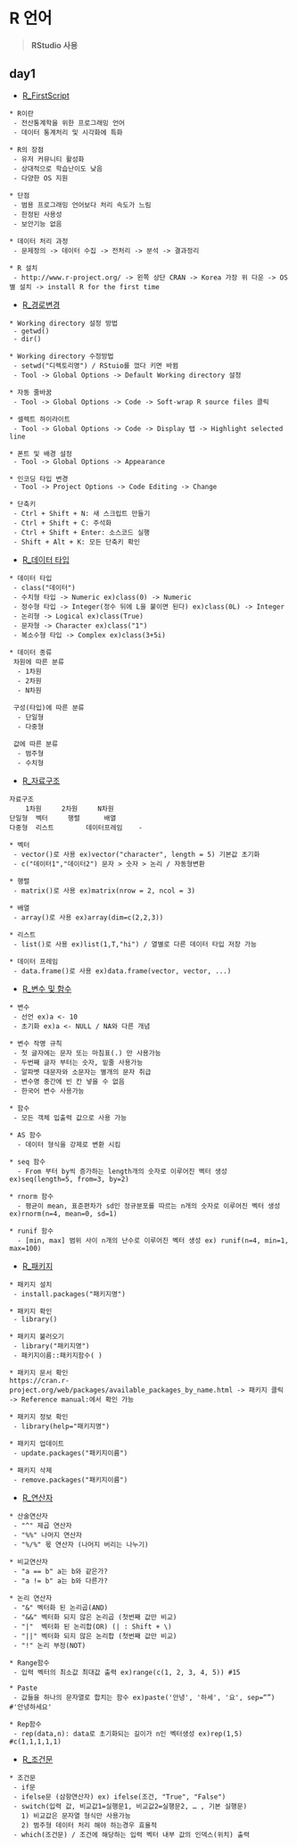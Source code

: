 # R 언어

> #### RStudio 사용

## day1
* [R_FirstScript](https://github.com/Sehun-github/KFO.BigData_Analysis/tree/main/R/file/FirstScript.R)
```
* R이란
 - 전산통계학을 위한 프로그래밍 언어
 - 데이터 통계처리 및 시각화에 특화

* R의 장점
 - 유저 커뮤니티 활성화
 - 상대적으로 학습난이도 낮음
 - 다양한 OS 지원
 
* 단점
 - 범용 프로그래밍 언어보다 처리 속도가 느림
 - 한정된 사용성
 - 보안기능 없음

* 데이터 처리 과정
 - 문제정의 -> 데이터 수집 -> 전처리 -> 분석 -> 결과정리

* R 설치
 - http://www.r-project.org/ -> 왼쪽 상단 CRAN -> Korea 가장 위 다운 -> OS 별 설치 -> install R for the first time
```

* [R_경로변경](https://github.com/Sehun-github/KFO.BigData_Analysis/tree/main/R/file/경로변경.R)
```
* Working directory 설정 방법
 - getwd()
 - dir()

* Working directory 수정방법
 - setwd("디렉토리명") / RStuio를 껐다 키면 바뀜
 - Tool -> Global Options -> Default Working directory 설정

* 자동 줄바꿈
 - Tool -> Global Options -> Code -> Soft-wrap R source files 클릭

* 셀렉트 하이라이트
 - Tool -> Global Options -> Code -> Display 탭 -> Highlight selected line

* 폰트 및 배경 설정
 - Tool -> Global Options -> Appearance

* 인코딩 타입 변경
 - Tool -> Project Options -> Code Editing -> Change

* 단축키
 - Ctrl + Shift + N: 새 스크립트 만들기
 - Ctrl + Shift + C: 주석화
 - Ctrl + Shift + Enter: 소스코드 실행
 - Shift + Alt + K: 모든 단축키 확인
```

* [R_데이터 타입](https://github.com/Sehun-github/KFO.BigData_Analysis/tree/main/R/file/데이터타입.R)
```
* 데이터 타입
 - class("데이터")
 - 수치형 타입 -> Numeric ex)class(0) -> Numeric
 - 정수형 타입 -> Integer(정수 뒤에 L을 붙이면 된다) ex)class(0L) -> Integer
 - 논리형 -> Logical ex)class(True)
 - 문자형 -> Character ex)class("1")
 - 복소수형 타입 -> Complex ex)class(3+5i)

* 데이터 종류
 차원에 따른 분류
  - 1차원
  - 2차원
  - N차원

 구성(타입)에 따른 분류
  - 단일형
  - 다중형
 
 값에 따른 분류
  - 범주형
  - 수치형
```

* [R_자료구조](https://github.com/Sehun-github/KFO.BigData_Analysis/tree/main/R/file/자료구조.R)
```
자료구조
 	1차원		2차원		N차원
단일형  벡터		행렬		배열
다중형  리스트		데이터프레임	  - 

* 벡터
 - vector()로 사용 ex)vector("character", length = 5) 기본값 초기화
 - c("데이터1","데이터2") 문자 > 숫자 > 논리 / 자동형변환

* 행렬
 - matrix()로 사용 ex)matrix(nrow = 2, ncol = 3)

* 배열
 - array()로 사용 ex)array(dim=c(2,2,3))

* 리스트
 - list()로 사용 ex)list(1,T,"hi") / 열별로 다른 데이터 타입 저장 가능

* 데이터 프레임
 - data.frame()로 사용 ex)data.frame(vector, vector, ...)
```

* [R_변수 및 함수](https://github.com/Sehun-github/KFO.BigData_Analysis/tree/main/R/file/변수와함수.R)
```
* 변수
 - 선언 ex)a <- 10
 - 초기화 ex)a <- NULL / NA와 다른 개념

* 변수 작명 규칙
 - 첫 글자에는 문자 또는 마침표(.) 만 사용가능
 - 두번째 글자 부터는 숫자, 밑줄 사용가능
 - 알파벳 대문자와 소문자는 별개의 문자 취급
 - 변수명 중간에 빈 칸 넣을 수 없음
 - 한국어 변수 사용가능

* 함수
 - 모든 객체 입출력 값으로 사용 가능

* AS 함수
  - 데이터 형식을 강제로 변환 시킴
 
* seq 함수
  - From 부터 by씩 증가하는 length개의 숫자로 이루어진 벡터 생성 ex)seq(length=5, from=3, by=2)

* rnorm 함수
  - 평균이 mean, 표준편차가 sd인 정규분포를 따르는 n개의 숫자로 이루어진 벡터 생성 ex)rnorm(n=4, mean=0, sd=1)

* runif 함수
  - [min, max] 범위 사이 n개의 난수로 이루어진 벡터 생성 ex) runif(n=4, min=1, max=100)
```
* [R_패키지](https://github.com/Sehun-github/KFO.BigData_Analysis/tree/main/R/file/패키지.R)
```
* 패키지 설치
 - install.packages("패키지명")

* 패키지 확인
 - library()

* 패키지 불러오기
 - library("패키지명")
 - 패키지이름::패키지함수( )

* 패키지 문서 확인
https://cran.r-project.org/web/packages/available_packages_by_name.html -> 패키지 클릭 -> Reference manual:에서 확인 가능

* 패키지 정보 확인
 - library(help="패키지명")

* 패키지 업데이트
 - update.packages("패키지이름")

* 패키지 삭제
 - remove.packages("패키지이름")
```

* [R_연산자](https://github.com/Sehun-github/KFO.BigData_Analysis/tree/main/R/file/연산자.R)
```
* 산술연산자
 - "^" 제곱 연산자
 - "%%" 나머지 연산자
 - "%/%" 몫 연산자 (나머지 버리는 나누기)

* 비교연산자
 - "a == b" a는 b와 같은가?
 - "a != b" a는 b와 다른가?

* 논리 연산자
 - "&" 벡터화 된 논리곱(AND)
 - "&&" 벡터화 되지 않은 논리곱 (첫번째 값만 비교)
 - "|"  벡터화 된 논리합(OR) (| : Shift + \)
 - "||" 벡터화 되지 않은 논리합 (첫번째 값만 비교)
 - "!" 논리 부정(NOT)

* Range함수
 - 입력 벡터의 최소값 최대값 출력 ex)range(c(1, 2, 3, 4, 5)) #15

* Paste
 - 값들을 하나의 문자열로 합치는 함수 ex)paste('안녕', '하세', '요', sep=“”) #'안녕하세요'

* Rep함수
 - rep(data,n): data로 초기화되는 길이가 n인 벡터생성 ex)rep(1,5) #c(1,1,1,1,1)
```

* [R_조건문](https://github.com/Sehun-github/KFO.BigData_Analysis/tree/main/R/file/연산자.R)
```
* 조건문
 - if문
 - ifelse문 (삼항연산자) ex) ifelse(조건, "True", "False")
 - switch(입력 값, 비교값1=실행문1, 비교값2=실행문2, … , 기본 실행문)
   1) 비교값은 문자열 형식만 사용가능
   2) 범주형 데이터 처리 해야 하는경우 효율적
 - which(조건문) / 조건에 해당하는 입력 벡터 내부 값의 인덱스(위치) 출력
```


